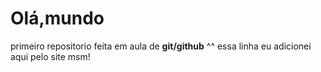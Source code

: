 # Olá,mundo
primeiro repositorio feita em aula de **git/github**
^^
essa linha eu adicionei aqui pelo site msm!

